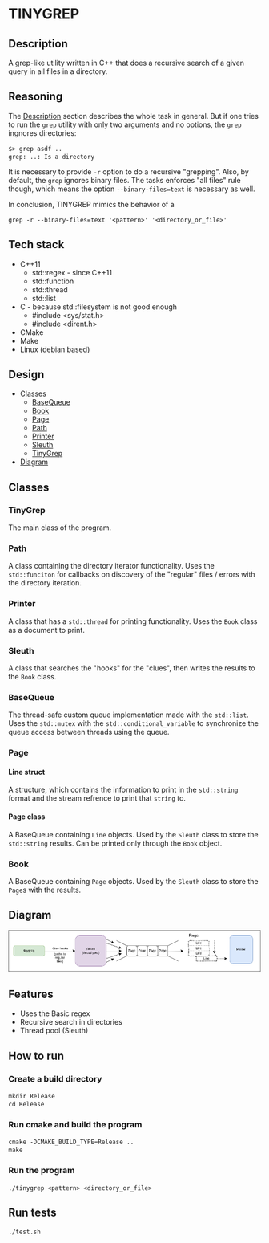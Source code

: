 # TINYGREP

## Description

A grep-like utility written in C++ that does a recursive search of a given query in all files in a directory.

## Reasoning

The [Description](#Description) section describes the whole task in general. But if one tries to run the `grep` utility with only two arguments and no options, the `grep` ingnores directories:

```
$> grep asdf ..      
grep: ..: Is a directory
```
It is necessary to provide `-r` option to do a recursive "grepping". Also, by default, the `grep` ignores binary files. The tasks enforces "all files" rule though, which means the option `--binary-files=text` is necessary as well.

In conclusion, TINYGREP mimics the behavior of a
```
grep -r --binary-files=text '<pattern>' '<directory_or_file>'
```

## Tech stack
- C++11
    - std::regex - since C++11
    - std::function
    - std::thread
    - std::list
- C - because std::filesystem is not good enough
    - #include <sys/stat.h>
    - #include <dirent.h>
- CMake
- Make
- Linux (debian based)

## Design
- [Classes](#Classes)
    - [BaseQueue](#BaseQueue)
    - [Book](#Book)
    - [Page](#Page)
    - [Path](#Path)
    - [Printer](#Printer)
    - [Sleuth](#Sleuth)
    - [TinyGrep](#TinyGrep)
- [Diagram](#Diagram)

## Classes

### TinyGrep
The main class of the program.

### Path
A class containing the directory iterator functionality. Uses the `std::funciton` for callbacks on discovery of the "regular" files / errors with the directory iteration.

### Printer
A class that has a `std::thread` for printing functionality. Uses the `Book` class as a document to print.

### Sleuth
A class that searches the "hooks" for the "clues", then writes the results to the `Book` class.

### BaseQueue
The thread-safe custom queue implementation made with the `std::list`. Uses the `std::mutex` with the `std::conditional_variable` to synchronize the queue access between threads using the queue.

### Page

#### Line struct
A structure, which contains the information to print in the `std::string` format and the stream refrence to print that `string` to.

#### Page class
A BaseQueue containing `Line` objects. Used by the `Sleuth` class to store the `std::string` results. Can be printed only through the `Book` object.

### Book
A BaseQueue containing `Page` objects. Used by the `Sleuth` class to store the `Page`s with the results.

## Diagram
![](tinygrep.png "tinygrep")

## Features
- Uses the Basic regex
- Recursive search in directories
- Thread pool (Sleuth)

## How to run

### Create a build directory
```
mkdir Release
cd Release
```

### Run cmake and build the program
```
cmake -DCMAKE_BUILD_TYPE=Release ..
make
```

### Run the program
```
./tinygrep <pattern> <directory_or_file>
```

## Run tests
```
./test.sh
```

